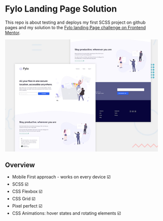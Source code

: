# Fylo Landing Page Solution

This repo is about testing and deploys my first SCSS project on github pages and my solution to the [Fylo landing Page challenge on Frontend Mentor](https://www.frontendmentor.io/challenges/fylo-landing-page-with-two-column-layout-5ca5ef041e82137ec91a50f5).

![Screenshot](desktop-preview.jpg)

## Overview

* Mobile First approach - works on every device :ballot_box_with_check:
* SCSS :ballot_box_with_check:
* CSS Flexbox :ballot_box_with_check:
* CSS Grid :ballot_box_with_check:
* Pixel perfect :ballot_box_with_check:
* CSS Animations: hover states and rotating elements :ballot_box_with_check:
